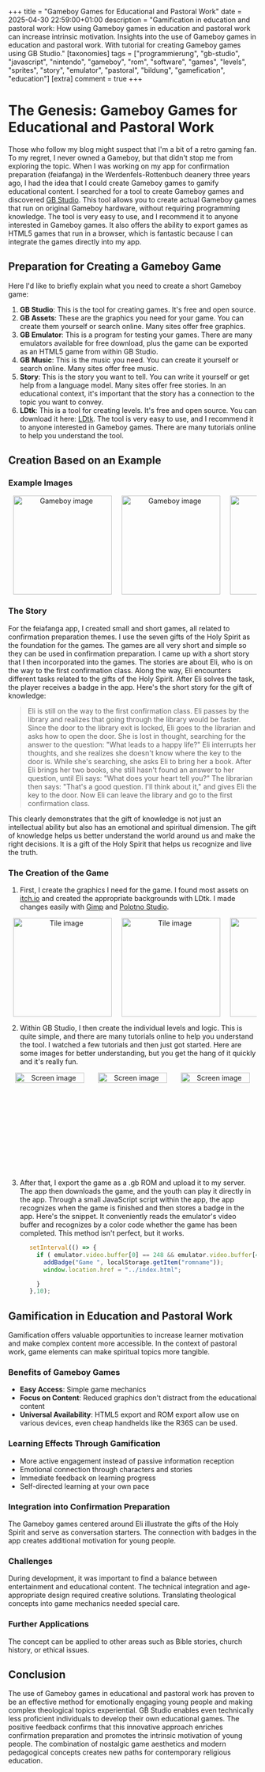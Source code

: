 +++
title = "Gameboy Games for Educational and Pastoral Work"
date = 2025-04-30 22:59:00+01:00
description = "Gamification in education and pastoral work: How using Gameboy games in education and pastoral work can increase intrinsic motivation. Insights into the use of Gameboy games in education and pastoral work. With tutorial for creating Gameboy games using GB Studio."
[taxonomies]
tags = ["programmierung", "gb-studio", "javascript", "nintendo", "gameboy", "rom", "software", "games", "levels", "sprites", "story", "emulator", "pastoral", "bildung", "gamefication", "education"] 
[extra]
comment =  true
+++

# The Genesis: Gameboy Games for Educational and Pastoral Work

Those who follow my blog might suspect that I'm a bit of a retro gaming fan. To my regret, I never owned a Gameboy, but that didn't stop me from exploring the topic. When I was working on my app for confirmation preparation (feiafanga) in the Werdenfels-Rottenbuch deanery three years ago, I had the idea that I could create Gameboy games to gamify educational content. I searched for a tool to create Gameboy games and discovered [GB Studio](https://www.gbstudio.dev/). This tool allows you to create actual Gameboy games that run on original Gameboy hardware, without requiring programming knowledge. The tool is very easy to use, and I recommend it to anyone interested in Gameboy games. It also offers the ability to export games as HTML5 games that run in a browser, which is fantastic because I can integrate the games directly into my app.

## Preparation for Creating a Gameboy Game

Here I'd like to briefly explain what you need to create a short Gameboy game:

1. **GB Studio**: This is the tool for creating games. It's free and open source.
2. **GB Assets**: These are the graphics you need for your game. You can create them yourself or search online. Many sites offer free graphics.
3. **GB Emulator**: This is a program for testing your games. There are many emulators available for free download, plus the game can be exported as an HTML5 game from within GB Studio.
4. **GB Music**: This is the music you need. You can create it yourself or search online. Many sites offer free music.
5. **Story**: This is the story you want to tell. You can write it yourself or get help from a language model. Many sites offer free stories. In an educational context, it's important that the story has a connection to the topic you want to convey.
6. **LDtk**: This is a tool for creating levels. It's free and open source. You can download it here: [LDtk](https://ldtk.io/). The tool is very easy to use, and I recommend it to anyone interested in Gameboy games. There are many tutorials online to help you understand the tool.

## Creation Based on an Example

### Example Images

<style>
    img {
        width: 200px;
        height: auto;
        margin: 0 10px;
    }
</style>
<div style="
    text-align: center;
    display: flex;
    overflow: scroll;
    flex-direction: row;
    flex-wrap: nowrap;
    align-items: center;">
<img src="/posts/gameboy-games-for-education-and-pastoral-work/images/gb00001.jpg" alt="Gameboy image">
<img src="/posts/gameboy-games-for-education-and-pastoral-work/images/gb00002.jpg" alt="Gameboy image">
<img src="/posts/gameboy-games-for-education-and-pastoral-work/images/gb00003.jpg" alt="Gameboy image">
<img src="/posts/gameboy-games-for-education-and-pastoral-work/images/gb00004.jpg" alt="Gameboy image">
<img src="/posts/gameboy-games-for-education-and-pastoral-work/images/gb00005.jpg" alt="Gameboy image">
<img src="/posts/gameboy-games-for-education-and-pastoral-work/images/gb00006.jpg" alt="Gameboy image">
<img src="/posts/gameboy-games-for-education-and-pastoral-work/images/gb00007.jpg" alt="Gameboy image">
</div>

### The Story

For the feiafanga app, I created small and short games, all related to confirmation preparation themes. I use the seven gifts of the Holy Spirit as the foundation for the games. The games are all very short and simple so they can be used in confirmation preparation. I came up with a short story that I then incorporated into the games. The stories are about Eli, who is on the way to the first confirmation class. Along the way, Eli encounters different tasks related to the gifts of the Holy Spirit. After Eli solves the task, the player receives a badge in the app. Here's the short story for the gift of knowledge:

> Eli is still on the way to the first confirmation class. Eli passes by the library and realizes that going through the library would be faster. Since the door to the library exit is locked, Eli goes to the librarian and asks how to open the door. She is lost in thought, searching for the answer to the question: "What leads to a happy life?" Eli interrupts her thoughts, and she realizes she doesn't know where the key to the door is. While she's searching, she asks Eli to bring her a book. After Eli brings her two books, she still hasn't found an answer to her question, until Eli says: "What does your heart tell you?" The librarian then says: "That's a good question. I'll think about it," and gives Eli the key to the door. Now Eli can leave the library and go to the first confirmation class.

This clearly demonstrates that the gift of knowledge is not just an intellectual ability but also has an emotional and spiritual dimension. The gift of knowledge helps us better understand the world around us and make the right decisions. It is a gift of the Holy Spirit that helps us recognize and live the truth.

### The Creation of the Game

1. First, I create the graphics I need for the game. I found most assets on [itch.io](https://itch.io/) and created the appropriate backgrounds with LDtk. I made changes easily with [Gimp](https://www.gimp.org/) and [Polotno Studio](https://studio.polotno.com/).

<style>
    img {
        width: 200px;
       min-height: 200px;
        margin: 0 10px;
    }
</style>
<div style="
    text-align: center;
    display: flex;
    overflow: scroll;
    flex-direction: row;
    flex-wrap: nowrap;
    align-items: center;">
<img src="/posts/gameboy-games-for-education-and-pastoral-work/images/tiles00001.png" alt="Tile image">
<img src="/posts/gameboy-games-for-education-and-pastoral-work/images/tiles00002.png" alt="Tile image">
<img src="/posts/gameboy-games-for-education-and-pastoral-work/images/tiles00005.png" alt="Tile image">
<img src="/posts/gameboy-games-for-education-and-pastoral-work/images/tiles00006.png" alt="Tile image">
</div>

2. Within GB Studio, I then create the individual levels and logic. This is quite simple, and there are many tutorials online to help you understand the tool. I watched a few tutorials and then just got started. Here are some images for better understanding, but you get the hang of it quickly and it's really fun.

<style>
    img {
        width: 200px;
       min-height: 200px;
        margin: 0 10px;
    }
    .full {
        width: 95%;
        height: auto;
        margin: 0 10px;
    }
</style>
<div style="
    text-align: center;
    display: flex;
    overflow: scroll;
    flex-direction: row;
    flex-wrap: nowrap;
    align-items: center;">
<img class="full" src="/posts/gameboy-games-for-education-and-pastoral-work/images/screen00001.png" alt="Screen image">
<img  class="full" src="/posts/gameboy-games-for-education-and-pastoral-work/images/screen00002.png" alt="Screen image">
<img  class="full" src="/posts/gameboy-games-for-education-and-pastoral-work/images/screen00003.png" alt="Screen image">
</div>

3. After that, I export the game as a .gb ROM and upload it to my server. The app then downloads the game, and the youth can play it directly in the app. Through a small JavaScript script within the app, the app recognizes when the game is finished and then stores a badge in the app. Here's the snippet. It conveniently reads the emulator's video buffer and recognizes by a color code whether the game has been completed. This method isn't perfect, but it works.

```javascript
      setInterval(() => {
        if ( emulator.video.buffer[0] == 248 && emulator.video.buffer[4] == 0 && emulator.video.buffer[8] == 248 && emulator.video.buffer[12] == 0 && emulator.video.buffer[16] == 248 && emulator.video.buffer[20] == 0 ) {
          addBadge("Game ", localStorage.getItem("romname"));
          window.location.href = "../index.html";

        }
      },10);
```

## Gamification in Education and Pastoral Work

Gamification offers valuable opportunities to increase learner motivation and make complex content more accessible. In the context of pastoral work, game elements can make spiritual topics more tangible.

### Benefits of Gameboy Games

- **Easy Access**: Simple game mechanics
- **Focus on Content**: Reduced graphics don't distract from the educational content
- **Universal Availability**: HTML5 export and ROM export allow use on various devices, even cheap handhelds like the R36S can be used.

### Learning Effects Through Gamification

- More active engagement instead of passive information reception
- Emotional connection through characters and stories
- Immediate feedback on learning progress
- Self-directed learning at your own pace

### Integration into Confirmation Preparation

The Gameboy games centered around Eli illustrate the gifts of the Holy Spirit and serve as conversation starters. The connection with badges in the app creates additional motivation for young people.

### Challenges

During development, it was important to find a balance between entertainment and educational content. The technical integration and age-appropriate design required creative solutions. Translating theological concepts into game mechanics needed special care.

### Further Applications

The concept can be applied to other areas such as Bible stories, church history, or ethical issues.

## Conclusion

The use of Gameboy games in educational and pastoral work has proven to be an effective method for emotionally engaging young people and making complex theological topics experiential. GB Studio enables even technically less proficient individuals to develop their own educational games. The positive feedback confirms that this innovative approach enriches confirmation preparation and promotes the intrinsic motivation of young people. The combination of nostalgic game aesthetics and modern pedagogical concepts creates new paths for contemporary religious education.